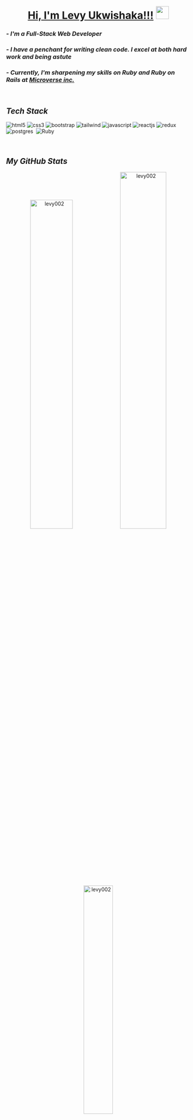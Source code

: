 
 <!----------------------------------- Heading Section ------------------------------------>
<h1 align="center">
    <a href="https://levy002.github.io/My-Portofolio/">Hi, I'm Levy Ukwishaka!!!</a>
    <img src="https://camo.githubusercontent.com/d3359cb00ab0b5ed8f2e1fe3fceb4fbaf3b614340f8c0db99c17b9f50b351770/68747470733a2f2f656d6f6a69732e736c61636b6d6f6a69732e636f6d2f656d6f6a69732f696d616765732f313533313834393433302f343234362f626c6f622d73756e676c61737365732e6769663f31353331383439343330" width="35">
</h1>



<!-------------------------------- About Section ---------------------------------->

<h3>
    <i>- I'm a Full-Stack Web Developer</i>
</h3>

<h3>
  <i>- I have a penchant for writing clean code. I excel at both hard work and being astute </i>
</h3>

<h3>
    <i>- Currently, I'm sharpening my skills on Ruby and Ruby on Rails at <a href="https://www.microverse.org">Microverse inc.</a></i>
</h3>
<br>


<!----------------------------------- Tech Stack Section ------------------------------------>

<h2><i>Tech Stack</i></h2>

<p>
    <img src="https://img.shields.io/badge/HTML5-E34F26?style=for-the-badge&logo=html5&logoColor=white" alt="html5" />
    <img src="https://img.shields.io/badge/CSS3-1572B6?style=for-the-badge&logo=css3&logoColor=white" alt="css3" />
    <img src="https://img.shields.io/badge/Bootstrap-563D7C?style=for-the-badge&logo=bootstrap&logoColor=white" alt="bootstrap" />
    <img src="https://img.shields.io/badge/Tailwind_CSS-38B2AC?style=for-the-badge&logo=tailwind-css&logoColor=white" alt="tailwind" />
    <img src="https://img.shields.io/badge/JavaScript-323330?style=for-the-badge&logo=javascript&logoColor=F7DF1E" alt="javascript" />
    <img src="https://img.shields.io/badge/React-20232A?style=for-the-badge&logo=react&logoColor=61DAFB" alt="reactjs" />
    <img src="https://img.shields.io/badge/Redux-593D88?style=for-the-badge&logo=redux&logoColor=white" alt="redux" />
    <img src="https://img.shields.io/badge/postgres-%23316192.svg?style=for-the-badge&logo=postgresql&logoColor=white" alt="postgres" />
    <img src="https://img.shields.io/badge/rails-%23CC0000.svg?style=for-the-badge&logo=ruby-on-rails&logoColor=white" alt=""rails />
    <img src="https://img.shields.io/badge/ruby-%23CC342D.svg?style=for-the-badge&logo=ruby&logoColor=white" alt="Ruby" />
    <img src="https://img.shields.io/badge/-jest-%23C21325?style=for-the-badge&logo=jest&logoColor=white" alt=""jest" />
</p>
<br>
<!-- ![levy's GitHub activity graph](https://activity-graph.herokuapp.com/graph?username=levy002&theme=react-dark&hide_border=true&area=true) -->

<!----------------------------------- GitHub Stats Section ------------------------------------>

<h2><i>My GitHub Stats</i></h2>
<p align="center">

<p align="center">
 <img width="48%" src="https://github-readme-stats.vercel.app/api?username=levy002&show_icons=true&theme=great-gatsby&hide_border=true&sideNums=2EDDD5&background=000000&hide_border=true" alt="levy002" />

<img width="50%" src="https://github-readme-streak-stats.herokuapp.com?user=levy002&theme=great-gatsby&hide_border=true&sideNums=2EDDD5&background=000000&ring=1CC6DD&border=DD2727&currStreakNum=2ACBDD" alt="levy002" />
 
 <img width="40%" src="https://github-readme-stats.vercel.app/api/top-langs?username=levy002&show_icons=true&theme=dark&title_color=ff8000&text_color=ffffff&bg_color=000000&locale=en&layout=compact&hide_border=true" alt="levy002" /> 
</p>

<!----------------------------------- Social Media Links Section ------------------------------------>

<h2><i>Let's Connect</i></h2>


<p align="left">
    <a href="https://linkedin.com/in/levy-ukwishaka/">
        <img align="center" src="https://img.shields.io/badge/LinkedIn-0077B5?style=for-the-badge&logo=linkedin&logoColor=white" alt="https://linkedin.com/in/levy-ukwishaka" />
    </a>
    <a href="https://twitter.com/levy_ukwishaka">
        <img align="center" src="https://img.shields.io/badge/Twitter-1DA1F2?style=for-the-badge&logo=twitter&logoColor=white" alt="https://twitter.com/levy_ukwishaka" />
    <a title="mohitsehrawat000@gmail.com" href="mailto:levy.ukwi002@gmail.com">
        <img align="center" src="https://img.shields.io/badge/Gmail-D14836?style=for-the-badge&logo=gmail&logoColor=white" alt="levy002@gmail.com" />
    </a>
</p>
<br>

<div align="end">
<p><b>Visitors Count</b></p>  
<img src="https://profile-counter.glitch.me/{levy002}/count.svg" />
</div>


 
